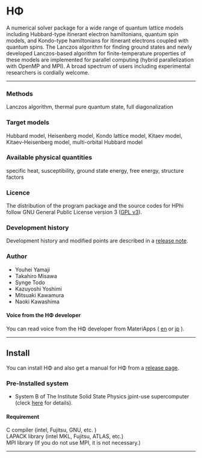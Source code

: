 HΦ
====

A numerical solver package for a wide range of quantum lattice models including Hubbard-type itinerant electron hamiltonians, quantum spin models, and Kondo-type hamiltonians for itinerant electrons coupled with quantum spins. The Lanczos algorithm for finding ground states and newly developed Lanczos-based algorithm for finite-temperature properties of these models are implemented for parallel computing (hybrid parallelization with OpenMP and MPI). A broad spectrum of users including experimental researchers is cordially welcome.

----
### Methods
Lanczos algorithm, thermal pure quantum state, full diagonalization  

### Target models
Hubbard model, Heisenberg model, Kondo lattice model, Kitaev model, Kitaev-Heisenberg model, multi-orbital Hubbard model

### Available physical quantities
specific heat, susceptibility, ground state energy, free energy, structure factors

### Licence

The distribution of the program package and the source codes for HPhi follow GNU General Public License version 3 ([GPL v3](http://www.gnu.org/licenses/gpl-3.0.en.html)). 

### Development history
Development history and modified points are described in a [release note](https://github.com/QLMS/HPhi/releases). 

### Author
- Youhei Yamaji
- Takahiro Misawa
- Synge Todo
- Kazuyoshi Yoshimi
- Mitsuaki Kawamura
- Naoki Kawashima 

#### Voice from the HΦ developer  
You can read voice from the HΦ developer from MateriApps ( [en](http://ma.cms-initiative.jp/en/application-list/hphi/hphi-developer?set_language=en) or [jp](http://ma.cms-initiative.jp/ja/listapps/hphi/hphi-developer?set_language=ja) ).

----


## Install

You can install HΦ and also get a manual for HΦ from a [release page](https://github.com/QLMS/HPhi/releases).

### Pre-Installed system
- System B of The Institute Solid State Physics jpint-use supercomputer (cleck [here](http://www.issp.u-tokyo.ac.jp/supercom/visitor/x92nxz/hphi) for details).


#### Requirement
C compiler (intel, Fujitsu, GNU, etc. )  
LAPACK library (intel MKL, Fujitsu, ATLAS, etc.)  
MPI library (If you do not use MPI, it is not necessary.)

----
